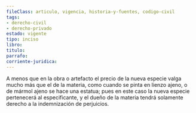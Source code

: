 ```yaml
---
fileClass: articulo, vigencia, historia-y-fuentes, codigo-civil
tags:
- derecho-civil
- derecho-privado
estado: vigente
tipo: inciso
libro:
titulo:
parrafo:
corriente-juridica:
---
```

A menos que en la obra o artefacto el precio de la nueva especie valga mucho más que el de la materia, como cuando se pinta en lienzo ajeno, o de mármol ajeno se hace una estatua; pues en este caso la nueva especie pertenecerá al especificante, y el dueño de la materia tendrá solamente derecho a la indemnización de perjuicios.